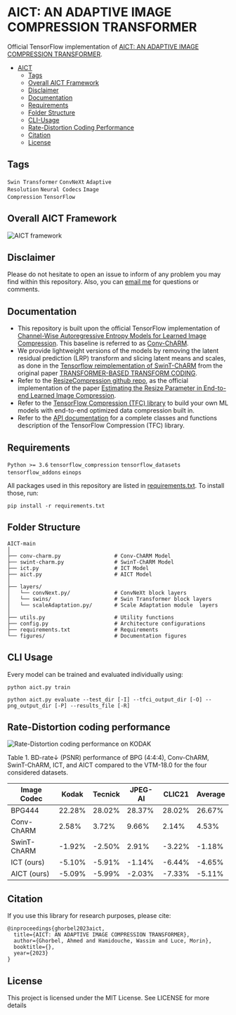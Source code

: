 # AICT: AN ADAPTIVE IMAGE COMPRESSION TRANSFORMER
Official TensorFlow implementation of [AICT: AN ADAPTIVE IMAGE COMPRESSION TRANSFORMER](https://arxiv.org/).

* [AICT](#aict)
  * [Tags](#tags)
  * [Overall AICT Framework](#overall-aict-framework)
  * [Disclaimer](#disclaimer)
  * [Documentation](#documentation)
  * [Requirements](#requirements)
  * [Folder Structure](#folder-structure)
  * [CLI-Usage](#cli-usage)
  * [Rate-Distortion Coding Performance](#rate-distortion-coding-performance)
  * [Citation](#citation)
  * [License](#license)
    
<!-- /code_chunk_output -->

## Tags
<code>Swin Transformer</code> <code>ConvNeXt</code> <code>Adaptive Resolution</code> <code>Neural Codecs</code> <code>Image Compression</code> <code>TensorFlow</code>

## Overall AICT Framework
![AICT framework](https://github.com/ahmedgh970/AICT/blob/main/figures/AICT.png)

## Disclaimer
Please do not hesitate to open an issue to inform of any problem you may find within this repository. Also, you can [email me](mailto:ahmed.ghorbel888@gmail.com?subject=[GitHub]) for questions or comments. 

## Documentation
* This repository is built upon the official TensorFlow implementation of [Channel-Wise Autoregressive Entropy Models for Learned Image Compression](https://ieeexplore.ieee.org/abstract/document/9190935). This baseline is referred to as [Conv-ChARM](https://github.com/ahmedgh970/AICT/blob/main/conv-charm.py).
* We provide lightweight versions of the models by removing the latent residual prediction (LRP) transform and slicing latent means and scales, as done in the [Tensorflow reimplementation of SwinT-ChARM](https://github.com/Nikolai10/SwinT-ChARM) from the original paper [TRANSFORMER-BASED TRANSFORM CODING](https://openreview.net/pdf?id=IDwN6xjHnK8).
* Refer to the [ResizeCompression github repo](https://github.com/treammm/ResizeCompression), as the official implementation of the paper [Estimating the Resize Parameter in End-to-end Learned Image Compression](https://arxiv.org/abs/2204.12022).
* Refer to the [TensorFlow Compression (TFC) library](https://github.com/tensorflow/compression) to build your own ML models with end-to-end optimized data compression built in.
* Refer to the [API documentation](https://www.tensorflow.org/api_docs/python/tfc) for a complete classes and functions description of the TensorFlow Compression (TFC) library.
 

## Requirements
<code>Python >= 3.6</code> <code>tensorflow_compression</code> <code>tensorflow_datasets</code> <code>tensorflow_addons</code> <code>einops</code> 

All packages used in this repository are listed in [requirements.txt](https://github.com/ahmedgh970/AICT/blob/main/requirements.txt).
To install those, run:
```
pip install -r requirements.txt
```

## Folder Structure
``` 
AICT-main
│
├── conv-charm.py                 # Conv-ChARM Model
├── swint-charm.py                # SwinT-ChARM Model
├── ict.py                        # ICT Model
├── aict.py                       # AICT Model
│
├── layers/
│   └── convNext.py/              # ConvNeXt block layers
│   └── swins/                    # Swin Transformer block layers
│   └── scaleAdaptation.py/       # Scale Adaptation module  layers
│
├── utils.py                      # Utility functions
├── config.py                     # Architecture configurations
├── requirements.txt              # Requirements
└── figures/                      # Documentation figures
```

## CLI Usage
Every model can be trained and evaluated individually using:
```
python aict.py train
```
```
python aict.py evaluate --test_dir [-I] --tfci_output_dir [-O] --png_output_dir [-P] --results_file [-R]
```

## Rate-Distortion coding performance
![Rate-Distortion coding performance on KODAK](https://github.com/ahmedgh970/AICT/blob/main/figures/rd_performance.png)

Table 1. BD-rate↓ (PSNR) performance of BPG (4:4:4), Conv-ChARM, SwinT-ChARM, ICT, and AICT compared to the VTM-18.0 for the four considered datasets.

| Image Codec | Kodak | Tecnick | JPEG-AI | CLIC21 | Average |
| --- | --- | --- | --- | --- | --- |
| BPG444 | 22.28% | 28.02% | 28.37% | 28.02% | 26.67% |
| Conv-ChARM | 2.58% | 3.72% | 9.66% | 2.14% | 4.53% |
| SwinT-ChARM | -1.92% | -2.50% | 2.91% | -3.22% | -1.18% |
| ICT (ours) | -5.10% | -5.91% | -1.14% | -6.44% | -4.65% |
| AICT (ours) | -5.09% | -5.99% | -2.03% | -7.33% | -5.11% |


## Citation
If you use this library for research purposes, please cite:
```
@inproceedings{ghorbel2023aict,
  title={AICT: AN ADAPTIVE IMAGE COMPRESSION TRANSFORMER},
  author={Ghorbel, Ahmed and Hamidouche, Wassim and Luce, Morin},
  booktitle={},
  year={2023}
}
```

## License
This project is licensed under the MIT License. See LICENSE for more details
